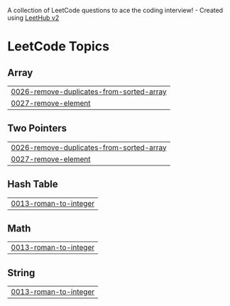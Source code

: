 A collection of LeetCode questions to ace the coding interview! - Created using [LeetHub v2](https://github.com/arunbhardwaj/LeetHub-2.0)
<!---LeetCode Topics Start-->
# LeetCode Topics
## Array
|  |
| ------- |
| [0026-remove-duplicates-from-sorted-array](https://github.com/Anu123815/LeetCode/tree/master/0026-remove-duplicates-from-sorted-array) |
| [0027-remove-element](https://github.com/Anu123815/LeetCode/tree/master/0027-remove-element) |
## Two Pointers
|  |
| ------- |
| [0026-remove-duplicates-from-sorted-array](https://github.com/Anu123815/LeetCode/tree/master/0026-remove-duplicates-from-sorted-array) |
| [0027-remove-element](https://github.com/Anu123815/LeetCode/tree/master/0027-remove-element) |
## Hash Table
|  |
| ------- |
| [0013-roman-to-integer](https://github.com/Anu123815/LeetCode/tree/master/0013-roman-to-integer) |
## Math
|  |
| ------- |
| [0013-roman-to-integer](https://github.com/Anu123815/LeetCode/tree/master/0013-roman-to-integer) |
## String
|  |
| ------- |
| [0013-roman-to-integer](https://github.com/Anu123815/LeetCode/tree/master/0013-roman-to-integer) |
<!---LeetCode Topics End-->